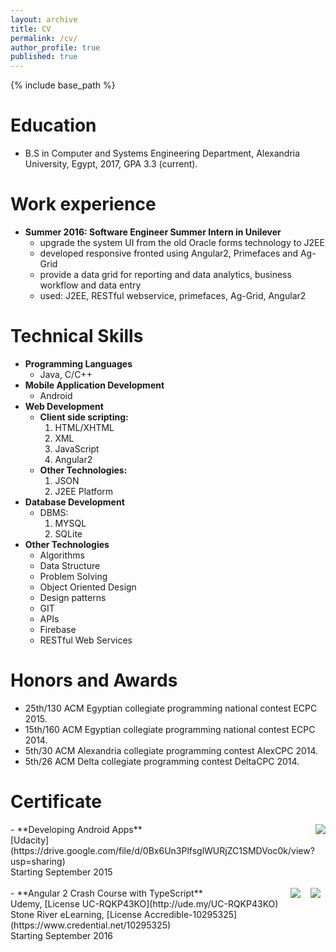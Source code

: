 ```yaml
---
layout: archive
title: CV
permalink: /cv/
author_profile: true
published: true
---
```


{% include base_path %}

Education
======
* B.S in Computer and Systems Engineering Department, Alexandria University, Egypt, 2017, GPA 3.3 (current).

Work experience
======
- **Summer 2016: Software Engineer Summer Intern in Unilever**
  * upgrade the system UI from the old Oracle forms technology to J2EE
  * developed responsive fronted using Angular2, Primefaces and Ag-Grid
  * provide a data grid for reporting and data analytics, business workflow and data entry
  * used: J2EE, RESTful webservice, primefaces, Ag-Grid, Angular2


Technical Skills
===
- **Programming Languages**
  - Java, C/C++
- **Mobile Application Development**
  - Android 
- **Web Development**
  - **Client side scripting:**
      1. HTML/XHTML
      2. XML
      3. JavaScript
      4. Angular2
  - **Other Technologies:**
      1. JSON
      3. J2EE Platform
- **Database Development**
  - DBMS: 
      1. MYSQL
      2. SQLite
- **Other Technologies**
  - Algorithms
  - Data Structure
  - Problem Solving
  - Object Oriented Design
  - Design patterns
  - GIT
  - APIs
  - Firebase
  - RESTful Web Services
  


Honors and Awards
===
- 25th/130 ACM Egyptian collegiate programming national contest ECPC 2015.
- 15th/160 ACM Egyptian collegiate programming national contest ECPC 2014.
- 5th/30 ACM Alexandria collegiate programming contest AlexCPC 2014.
- 5th/26 ACM Delta collegiate programming contest DeltaCPC 2014.

Certificate
===

<img align="right" src="https://magedmilad.github.io/images/udacity.png">
-  **Developing Android Apps** <br />
[Udacity](https://drive.google.com/file/d/0Bx6Un3PlfsglWURjZC1SMDVoc0k/view?usp=sharing) <br />
Starting September 2015 <br /> <br /> 



<img align="right" hspace="8" src="https://magedmilad.github.io/images/udemy.png">
<img align="right" hspace="8" src="https://magedmilad.github.io/images/SRL.png">
- **Angular 2 Crash Course with TypeScript** <br />
Udemy, [License UC-RQKP43KO](http://ude.my/UC-RQKP43KO) <br />
Stone River eLearning, [License Accredible-10295325](https://www.credential.net/10295325) <br />
Starting September 2016 <br />
